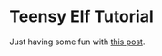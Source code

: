 Teensy Elf Tutorial
===================

Just having some fun with [this post](http://www.muppetlabs.com/~breadbox/software/tiny/teensy.html).
